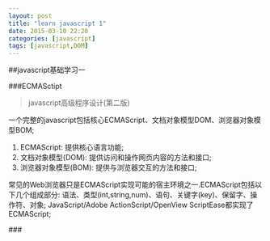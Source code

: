 ```yaml
---
layout: post
title: "learn javascript 1"
date: 2015-03-10 22:20
categories: [javascript]
tags: [javascript,DOM]
---
```


##javascript基础学习一

###ECMASctipt
> javascript高级程序设计(第二版)

一个完整的javascript包括核心ECMAScript、文档对象模型DOM、浏览器对象模型BOM;
1. ECMAScript: 提供核心语言功能;
2. 文档对象模型(DOM): 提供访问和操作网页内容的方法和接口;
3. 浏览器对象模型(BOM): 提供与浏览器交互的方法和接口;

常见的Web浏览器只是ECMAScript实现可能的宿主环境之一.ECMAScript包括以下几个组成部分:
语法、类型(int,string,num)、语句、关键字(key)、保留字、操作符、对象;
JavaScript/Adobe ActionScript/OpenView ScriptEase都实现了ECMAScript;

###<script>元素
标签的位置-现代Web应用程序一般都把全部javascript引用放在body元素中,放在页面的最后面;
都要求把type属性设置为text/javascript
XHTML/HTML/DHTML 

###文档模式???
通过使用文档类型(doctype)切换实现的

###文档对象模型DOM
> DOM,Document Object Model 针对XML但经过扩展用于HTML的应用程序编程接口(API)




